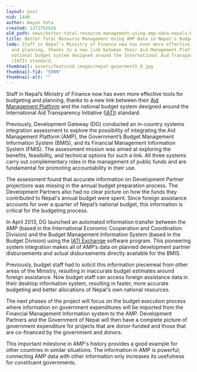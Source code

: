```yaml
---
layout: post
nid: 1440
author: Wayan Vota
created: 1372792426
old_path: news/better-total-resource-management-using-amp-data-nepals-budget-system
title: Better Total Resource Management Using AMP Data in Nepal's Budget System
lede: Staff in Nepal’s Ministry of Finance now has even more effective tools for budgeting
  and planning, thanks to a new link between their Aid Management Platform and the
  national budget system designed around the International Aid Transparency Initiative
  (IATI) standard.
thumbnail: assets/featured-images/nepal-goverment5_0.jpg
thumbnail-fid: "5999"
thumbnail-alt: ""
---
```


Staff in Nepal’s Ministry of Finance now has even more effective tools for budgeting and planning, thanks to a new link between their [Aid Management Platform](/programs/aid-management-program) and the national budget system designed around the International Aid Transparency Initiative ([IATI](http://www.aidtransparency.net/)) standard.

Previously, Development Gateway (DG) conducted an in-country systems integration assessment to explore the possibility of integrating the Aid Management Platform (AMP), the Government’s Budget Management Information System (BMIS), and its Financial Management Information System (FMIS). The assessment mission was aimed at exploring the benefits, feasibility, and technical options for such a link. All three systems carry out complementary roles in the management of public funds and are fundamental for promoting accountability in their use.

The assessment found that accurate information on Development Partner projections was missing in the annual budget preparation process. The Development Partners also had no clear picture on how the funds they contributed to Nepal's annual budget were spent. Since foreign assistance accounts for over a quarter of Nepal’s national budget, this information is critical for the budgeting process.

In April 2013, DG launched an automated information transfer between the AMP (based in the International Economic Cooperation and Coordination Division) and the Budget Management Information System (based in the Budget Division) using the [IATI Exchange](http://code.google.com/p/iati-exchange/) software program. This pioneering system integration makes all of AMP’s data on planned development partner disbursements and actual disbursements directly available for the BMIS.

Previously, budget staff had to solicit this information piecemeal from other areas of the Ministry, resulting in inaccurate budget estimates around foreign assistance. Now budget staff can access foreign assistance data in their desktop information system, resulting in faster, more accurate budgeting and better allocations of Nepal's own national resources.

The next phases of the project will focus on the budget execution process where information on government expenditures will be imported from the Financial Management Information system to the AMP. Development Partners and the Government of Nepal will then have a complete picture of government expenditure for projects that are donor-funded and those that are co-financed by the government and donors.

This important milestone in AMP's history provides a good example for other countries in similar situations. The information in AMP is powerful; connecting AMP data with other information only increases its usefulness for constituent governments.

